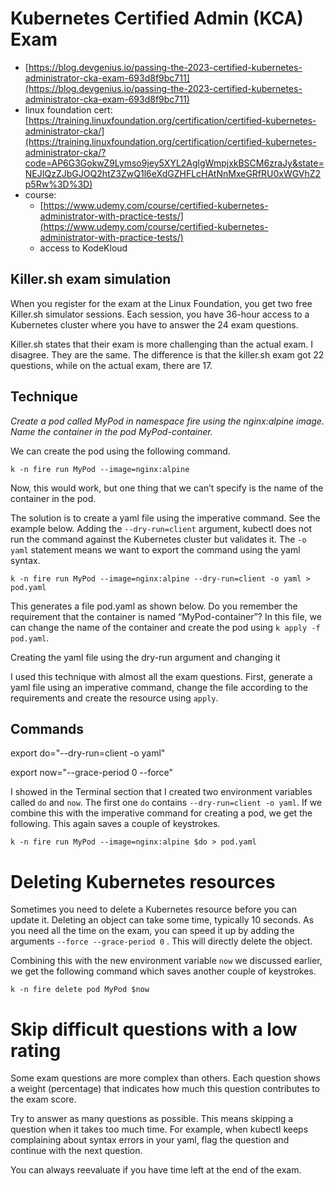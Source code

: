 # Kubernetes Certified Admin (KCA) Exam

- [https://blog.devgenius.io/passing-the-2023-certified-kubernetes-administrator-cka-exam-693d8f9bc711](https://blog.devgenius.io/passing-the-2023-certified-kubernetes-administrator-cka-exam-693d8f9bc711)
- linux foundation cert: [https://training.linuxfoundation.org/certification/certified-kubernetes-administrator-cka/](https://training.linuxfoundation.org/certification/certified-kubernetes-administrator-cka/?code=AP6G3GokwZ9Lymso9jey5XYL2AglgWmpjxkBSCM6zraJy&state=NEJIQzZJbGJOQ2htZ3ZwQ1l6eXdGZHFLcHAtNnMxeGRfRU0xWGVhZ2p5Rw%3D%3D)
- course:
    - [https://www.udemy.com/course/certified-kubernetes-administrator-with-practice-tests/](https://www.udemy.com/course/certified-kubernetes-administrator-with-practice-tests/)
    - access to KodeKloud

## **Killer.sh exam simulation**

When you register for the exam at the Linux Foundation, you get two free Killer.sh simulator sessions. Each session, you have 36-hour access to a Kubernetes cluster where you have to answer the 24 exam questions.

Killer.sh states that their exam is more challenging than the actual exam. I disagree. They are the same. The difference is that the killer.sh exam got 22 questions, while on the actual exam, there are 17.

## Technique

*Create a pod called MyPod in namespace fire using the nginx:alpine image. Name the container in the pod MyPod-container.*

We can create the pod using the following command.

```
k -n fire run MyPod --image=nginx:alpine
```

Now, this would work, but one thing that we can’t specify is the name of the container in the pod.

The solution is to create a yaml file using the imperative command. See the example below. Adding the `--dry-run=client` argument, kubectl does not run the command against the Kubernetes cluster but validates it. The `-o yaml` statement means we want to export the command using the yaml syntax.

```
k -n fire run MyPod --image=nginx:alpine --dry-run=client -o yaml > pod.yaml
```

This generates a file pod.yaml as shown below. Do you remember the requirement that the container is named “MyPod-container”? In this file, we can change the name of the container and create the pod using `k apply -f pod.yaml`.

Creating the yaml file using the dry-run argument and changing it

I used this technique with almost all the exam questions. First, generate a yaml file using an imperative command, change the file according to the requirements and create the resource using `apply`.

## Commands

export do="--dry-run=client -o yaml"

export now="--grace-period 0 --force"

I showed in the Terminal section that I created two environment variables called `do` and `now`. The first one `do` contains `--dry-run=client -o yaml`. If we combine this with the imperative command for creating a pod, we get the following. This again saves a couple of keystrokes.

```
k -n fire run MyPod --image=nginx:alpine $do > pod.yaml
```

# **Deleting Kubernetes resources**

Sometimes you need to delete a Kubernetes resource before you can update it. Deleting an object can take some time, typically 10 seconds. As you need all the time on the exam, you can speed it up by adding the arguments `--force --grace-period 0` . This will directly delete the object.

Combining this with the new environment variable `now` we discussed earlier, we get the following command which saves another couple of keystrokes.

```
k -n fire delete pod MyPod $now
```

# **Skip difficult questions with a low rating**

Some exam questions are more complex than others. Each question shows a weight (percentage) that indicates how much this question contributes to the exam score.

Try to answer as many questions as possible. This means skipping a question when it takes too much time. For example, when kubectl keeps complaining about syntax errors in your yaml, flag the question and continue with the next question.

You can always reevaluate if you have time left at the end of the exam.